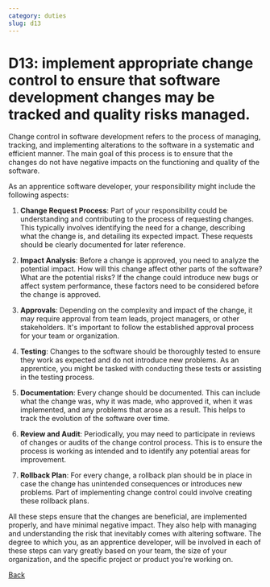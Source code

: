 ```yaml
---
category: duties
slug: d13
---
```


# D13: implement appropriate change control to ensure that software development changes may be tracked and quality risks managed.

Change control in software development refers to the process of managing, tracking, and implementing alterations to the software in a systematic and efficient manner. The main goal of this process is to ensure that the changes do not have negative impacts on the functioning and quality of the software.

As an apprentice software developer, your responsibility might include the following aspects:

1. **Change Request Process**: Part of your responsibility could be understanding and contributing to the process of requesting changes. This typically involves identifying the need for a change, describing what the change is, and detailing its expected impact. These requests should be clearly documented for later reference.

2. **Impact Analysis**: Before a change is approved, you need to analyze the potential impact. How will this change affect other parts of the software? What are the potential risks? If the change could introduce new bugs or affect system performance, these factors need to be considered before the change is approved.

3. **Approvals**: Depending on the complexity and impact of the change, it may require approval from team leads, project managers, or other stakeholders. It's important to follow the established approval process for your team or organization.

4. **Testing**: Changes to the software should be thoroughly tested to ensure they work as expected and do not introduce new problems. As an apprentice, you might be tasked with conducting these tests or assisting in the testing process.

5. **Documentation**: Every change should be documented. This can include what the change was, why it was made, who approved it, when it was implemented, and any problems that arose as a result. This helps to track the evolution of the software over time.

6. **Review and Audit**: Periodically, you may need to participate in reviews of changes or audits of the change control process. This is to ensure the process is working as intended and to identify any potential areas for improvement.

7. **Rollback Plan**: For every change, a rollback plan should be in place in case the change has unintended consequences or introduces new problems. Part of implementing change control could involve creating these rollback plans.

All these steps ensure that the changes are beneficial, are implemented properly, and have minimal negative impact. They also help with managing and understanding the risk that inevitably comes with altering software. The degree to which you, as an apprentice developer, will be involved in each of these steps can vary greatly based on your team, the size of your organization, and the specific project or product you're working on.

[Back](../README.md)
